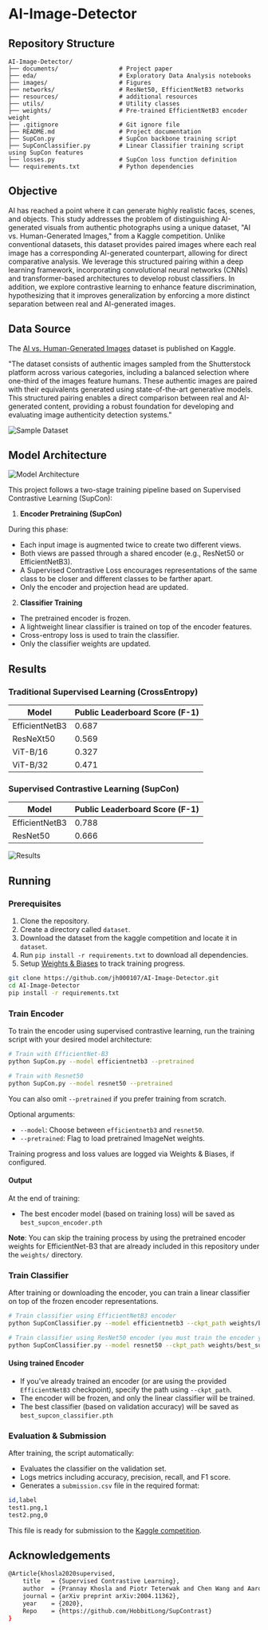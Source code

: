 # AI-Image-Detector

## Repository Structure
```
AI-Image-Detector/
├── documents/                 # Project paper
├── eda/                       # Exploratory Data Analysis notebooks
├── images/                    # Figures
├── networks/                  # ResNet50, EfficientNetB3 networks
├── resources/                 # additional resources
├── utils/                     # Utility classes
├── weights/                   # Pre-trained EfficientNetB3 encoder weight
├── .gitignore                 # Git ignore file
├── README.md                  # Project documentation
├── SupCon.py                  # SupCon backbone training script
├── SupConClassifier.py        # Linear Classifier training script using SupCon features
├── losses.py                  # SupCon loss function definition
└── requirements.txt           # Python dependencies
```


## Objective

AI has reached a point where it can generate highly realistic faces, scenes, and objects. This study addresses the problem of distinguishing AI-generated visuals from authentic photographs using a unique dataset, "AI vs. Human-Generated Images," from a Kaggle competition. Unlike conventional datasets, this dataset provides paired images where each real image has a corresponding AI-generated counterpart, allowing for direct comparative analysis. We leverage this structured pairing within a deep learning framework, incorporating convolutional neural networks (CNNs) and transformer-based architectures to develop robust classifiers. In addition, we explore contrastive learning to enhance feature discrimination, hypothesizing that it improves generalization by enforcing a more distinct separation between real and AI-generated images.

## Data Source

The [AI vs. Human-Generated Images](https://www.kaggle.com/datasets/alessandrasala79/ai-vs-human-generated-dataset?select=test_data_v2) dataset is published on Kaggle.

"The dataset consists of authentic images sampled from the Shutterstock platform across various categories, including a balanced selection where one-third of the images feature humans. These authentic images are paired with their equivalents generated using state-of-the-art generative models. This structured pairing enables a direct comparison between real and AI-generated content, providing a robust foundation for developing and evaluating image authenticity detection systems."

![Sample Dataset](images/dataset.png)

## Model Architecture

![Model Architecture](images/model_architecture.png)

This project follows a two-stage training pipeline based on Supervised Contrastive Learning (SupCon):

1. **Encoder Pretraining (SupCon)**

During this phase:
- Each input image is augmented twice to create two different views.
- Both views are passed through a shared encoder (e.g., ResNet50 or EfficientNetB3).
- A Supervised Contrastive Loss encourages representations of the same class to be closer and different classes to be farther apart.
- Only the encoder and projection head are updated.

2. **Classifier Training**
- The pretrained encoder is frozen.
- A lightweight linear classifier is trained on top of the encoder features.
- Cross-entropy loss is used to train the classifier.
- Only the classifier weights are updated.

## Results

### Traditional Supervised Learning (CrossEntropy)
| Model          | Public Leaderboard Score (F-1) |
|----------------|--------------------------------|
| EfficientNetB3 | 0.687                          |
| ResNeXt50      | 0.569                          |
| ViT-B/16       | 0.327                          |
| ViT-B/32       | 0.471                          |

### Supervised Contrastive Learning (SupCon)
| Model          | Public Leaderboard Score (F-1) |
|----------------|--------------------------------|
| EfficientNetB3 | 0.788                          |
| ResNet50       | 0.666                          |

![Results](images/results.png)

## Running

### Prerequisites

1. Clone the repository.
2. Create a directory called `dataset`.
3. Download the dataset from the kaggle competition and locate it in `dataset`.
4. Run `pip install -r requirements.txt` to download all dependencies.
5. Setup [Weights & Biases](https://wandb.ai/site/) to track training progress.

```bash
git clone https://github.com/jh000107/AI-Image-Detector.git
cd AI-Image-Detector
pip install -r requirements.txt
```

### Train Encoder

To train the encoder using supervised contrastive learning, run the training script with your desired model architecture:

```bash
# Train with EfficientNet-B3
python SupCon.py --model efficientnetb3 --pretrained

# Train with Resnet50
python SupCon.py --model resnet50 --pretrained
```

You can also omit `--pretrained` if you prefer training from scratch.

Optional arguments:
- `--model`: Choose between `efficientnetb3` and `resnet50`.
- `--pretrained`: Flag to load pretrained ImageNet weights.

Training progress and loss values are logged via Weights & Biases, if configured.

#### Output

At the end of training:
- The best encoder model (based on training loss) will be saved as `best_supcon_encoder.pth`

**Note**: You can skip the training process by using the pretrained encoder weights for EfficientNet-B3 that are already included in this repository under the `weights/` directory.

### Train Classifier

After training or downloading the encoder, you can train a linear classifier on top of the frozen encoder representations.

```bash
# Train classifier using EfficientNetB3 encoder
python SupConClassifier.py --model efficientnetb3 --ckpt_path weights/best_supcon_encoder.pth

# Train classifier using ResNet50 encoder (you must train the encoder yourself)
python SupConClassifier.py --model resnet50 --ckpt_path weights/best_supcon_encoder.pth
```
#### Using trained Encoder

- If you've already trained an encoder (or are using the provided `EfficientNetB3` checkpoint), specify the path using `--ckpt_path`.
- The encoder will be frozen, and only the linear classifier will be trained.
- The best classifier (based on validation accuracy) will be saved as `best_supcon_classifier.pth`

### Evaluation & Submission

After training, the script automatically:
- Evaluates the classifier on the validation set.
- Logs metrics including accuracy, precision, recall, and F1 score.
- Generates a `submission.csv` file in the required format:

```bash
id,label
test1.png,1
test2.png,0
```

This file is ready for submission to the [Kaggle competition](https://www.kaggle.com/competitions/detect-ai-vs-human-generated-images/submissions).

## Acknowledgements
```bash
@Article{khosla2020supervised,
    title   = {Supervised Contrastive Learning},
    author  = {Prannay Khosla and Piotr Teterwak and Chen Wang and Aaron Sarna and Yonglong Tian and Phillip Isola and Aaron Maschinot and Ce Liu and Dilip Krishnan},
    journal = {arXiv preprint arXiv:2004.11362},
    year    = {2020},
    Repo    = {https://github.com/HobbitLong/SupContrast}
}
```